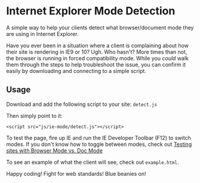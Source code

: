 # Internet Explorer Mode Detection

A simple way to help your clients detect what browser/document mode they are using in Internet Explorer.

Have you ever been in a situation where a client is complaining about how their site is rendering in IE9 or 10? Ugh. Who hasn't? More times than not, the browser is running in forced compatibility mode. While you *could* walk them through the steps to help troubleshoot the issue, you can confirm it easily by downloading and connecting to a simple script.

## Usage

Download and add the following script to your site: `detect.js`

Then simply point to it:

`<script src="js/ie-mode/detect.js"></script>`

To test the page, fire up IE and run the IE Developer Toolbar (F12) to switch modes. If you don't know how to toggle between modes, check out [Testing sites with Browser Mode vs. Doc Mode](http://blogs.msdn.com/b/ie/archive/2010/10/19/testing-sites-with-browser-mode-vs-doc-mode.aspx)

To see an example of what the client will see, check out `example.html`.

Happy coding! Fight for web standards! Blue beanies on!
